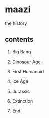# maazi

the history

## contents

1. Big Bang

2. Dinosour Age

3. First Humanoid

4. Ice Age

5. Jurassic

6. Extinction

7. End